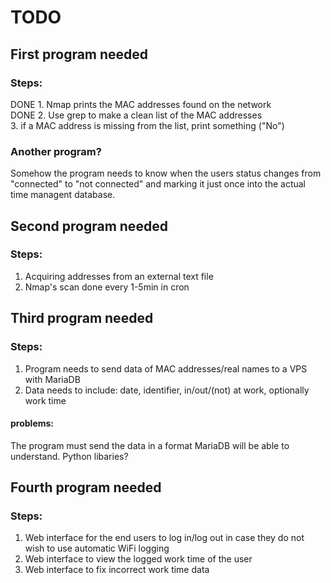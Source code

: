 # TODO

## First program needed

### Steps:
DONE 1. Nmap prints the MAC addresses found on the network  
DONE 2. Use grep to make a clean list of the MAC addresses  
3. if a MAC address is missing from the list, print something ("No")

### Another program?
Somehow the program needs to know when the users status changes from "connected" to "not connected" and marking it just once into the actual time managent database.

## Second program needed

### Steps:
1. Acquiring addresses from an external text file
2. Nmap's scan done every 1-5min in cron


## Third program needed

### Steps:
1. Program needs to send data of MAC addresses/real names to a VPS with MariaDB
2. Data needs to include: date, identifier, in/out/(not) at work, optionally work time

#### problems:
The program must send the data in a format MariaDB will be able to understand. Python libaries?

## Fourth program needed

### Steps:
1. Web interface for the end users to log in/log out in case they do not wish to use automatic WiFi logging
2. Web interface to view the logged work time of the user
3. Web interface to fix incorrect work time data
